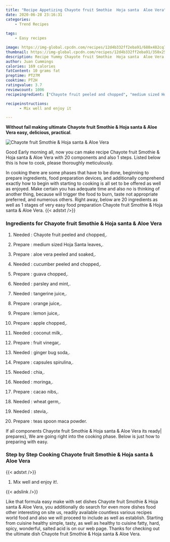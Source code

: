 ```yaml
---
title: "Recipe Appetizing Chayote fruit Smothie  Hoja santa  Aloe Vera"
date: 2020-06-28 23:16:31
categories:
    - Trend Recipes
    
tags:
    - Easy recipes

image: https://img-global.cpcdn.com/recipes/12d4b332ff2eba91/680x482cq70/chayote-fruit-smothie-hoja-santa-aloe-vera-recipe-main-photo.jpg
thumbnail: https://img-global.cpcdn.com/recipes/12d4b332ff2eba91/350x250cq70/chayote-fruit-smothie-hoja-santa-aloe-vera-recipe-main-photo.jpg
description: Recipe Yummy Chayote fruit Smothie  Hoja santa  Aloe Vera with 20 ingredients and 1 stages of easy cooking.
author: Juan Cummings
calories: 169 calories
fatContent: 10 grams fat
preptime: PT27M
cooktime: PT2H
ratingvalue: 3.7
reviewcount: 1006
recipeingredient: ["Chayote fruit peeled and chopped", "medium sized Hoja Santa leaves", "aloe vera peeled and soaked", "cucumber peeled and chopped", "guava chopped", "parsley and mint", "tangerine juice", "orange juice", "lemon juice", "apple chopped", "coconut milk", "fruit vinegar", "ginger bug soda", "capsules spirulina", "chia", "moringa", "cacao nibs", "wheat germ", "stevia", "teas spoon maca powder"]

recipeinstructions: 
      - Mix well and enjoy it

---
```




**Without fail making ultimate Chayote fruit Smothie &amp; Hoja santa &amp; Aloe Vera easy, delicious, practical**. 


![Chayote fruit Smothie &amp; Hoja santa &amp; Aloe Vera](https://img-global.cpcdn.com/recipes/12d4b332ff2eba91/680x482cq70/chayote-fruit-smothie-hoja-santa-aloe-vera-recipe-main-photo.jpg "Chayote fruit Smothie &amp; Hoja santa &amp; Aloe Vera")




Good Early morning all, now you can make recipe Chayote fruit Smothie &amp; Hoja santa &amp; Aloe Vera with 20 components and also 1 steps. Listed below this is how to cook, please thoroughly meticulously.

In cooking there are some phases that have to be done, beginning to prepare ingredients, food preparation devices, and additionally comprehend exactly how to begin with starting to cooking is all set to be offered as well as enjoyed. Make certain you has adequate time and also no is thinking of another thing, because will trigger the food to burn, taste not appropriate preferred, and numerous others. Right away, below are 20 ingredients as well as 1 stages of very easy food preparation Chayote fruit Smothie &amp; Hoja santa &amp; Aloe Vera.
{{< adstxt />}}

### Ingredients for Chayote fruit Smothie &amp; Hoja santa &amp; Aloe Vera


1. Needed  : Chayote fruit peeled and chopped,.

1. Prepare  : medium sized Hoja Santa leaves,.

1. Prepare  : aloe vera peeled and soaked,.

1. Needed  : cucumber peeled and chopped,.

1. Prepare  : guava chopped,.

1. Needed  : parsley and mint,.

1. Needed  : tangerine juice,.

1. Prepare  : orange juice,.

1. Prepare  : lemon juice,.

1. Prepare  : apple chopped,.

1. Needed  : coconut milk,.

1. Prepare  : fruit vinegar,.

1. Needed  : ginger bug soda,.

1. Prepare  : capsules spirulina,.

1. Needed  : chia,.

1. Needed  : moringa,.

1. Prepare  : cacao nibs,.

1. Needed  : wheat germ,.

1. Needed  : stevia,.

1. Prepare  : teas spoon maca powder.



If all components Chayote fruit Smothie &amp; Hoja santa &amp; Aloe Vera its ready| prepares}, We are going right into the cooking phase. Below is just how to preparing with easy.

### Step by Step Cooking Chayote fruit Smothie &amp; Hoja santa &amp; Aloe Vera

{{< adstxt />}}


1. Mix well and enjoy it!.





{{< adslink />}}

Like that formula easy make with set dishes Chayote fruit Smothie &amp; Hoja santa &amp; Aloe Vera, you additionally do search for even more dishes food other interesting on site us, readily available countless various recipes world food and also we will proceed to include as well as establish. Starting from cuisine healthy simple, tasty, as well as healthy to cuisine fatty, hard, spicy, wonderful, salted acid is on our web page. Thanks for checking out the ultimate dish Chayote fruit Smothie &amp; Hoja santa &amp; Aloe Vera.
